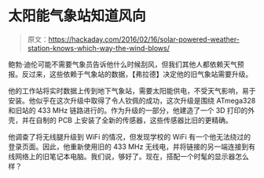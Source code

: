 # 太阳能气象站知道风向

> 原文：<https://hackaday.com/2016/02/16/solar-powered-weather-station-knows-which-way-the-wind-blows/>

鲍勃·迪伦可能不需要气象员告诉他什么时候刮风，但我们其他人都依赖天气预报。反过来，这些依赖于气象站的数据，【弗拉德】决定他的旧气象站需要升级。

他的工作站将实时数据上传到地下气象站，需要太阳能供电，不受天气影响，易于安装。他似乎在这次升级中取得了令人钦佩的成功，这次升级是围绕 ATmega328 和旧站的 433 MHz 链路进行的。作为升级的一部分，他建造了一个 3D 打印的外壳，并在自制的 PCB 上安装了全新的传感器，这些传感器比旧的更精确。

他调查了将无线腿升级到 WiFi 的情况，但发现学校的 WiFi 有一个他无法绕过的登录页面。因此，他重新使用旧的 433 MHz 无线电，并将链接的另一端连接到有线网络上的旧笔记本电脑。我们说，够好了。现在，搭配一个时髦的显示器怎么样？